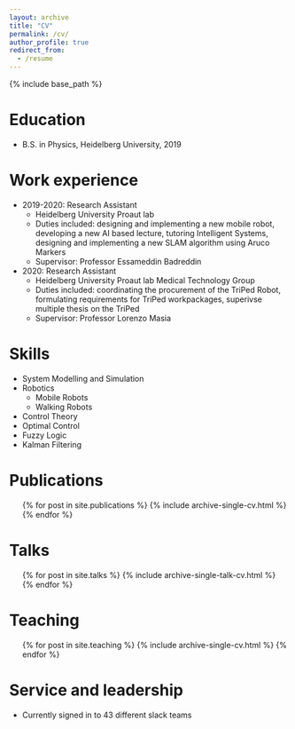 ```yaml
---
layout: archive
title: "CV"
permalink: /cv/
author_profile: true
redirect_from:
  - /resume
---
```


{% include base_path %}

Education
======
* B.S. in Physics, Heidelberg University, 2019


Work experience
======
* 2019-2020: Research Assistant
  * Heidelberg University Proaut lab
  * Duties included:
  designing and implementing a new mobile robot, developing a new AI based lecture, tutoring Intelligent Systems, designing and implementing a new SLAM algorithm using Aruco Markers 
  * Supervisor: Professor Essameddin Badreddin
* 2020: Research Assistant
  * Heidelberg University Proaut lab Medical Technology Group
  * Duties included: 
  coordinating the procurement of the TriPed Robot, formulating requirements for TriPed workpackages, superivse multiple thesis on the TriPed
  * Supervisor: Professor Lorenzo Masia
  
Skills
======
* System Modelling and Simulation
* Robotics
  * Mobile Robots
  * Walking Robots
* Control Theory
* Optimal Control
* Fuzzy Logic
* Kalman Filtering


Publications
======
  <ul>{% for post in site.publications %}
    {% include archive-single-cv.html %}
  {% endfor %}</ul>
  
Talks
======
  <ul>{% for post in site.talks %}
    {% include archive-single-talk-cv.html %}
  {% endfor %}</ul>
  
Teaching
======
  <ul>{% for post in site.teaching %}
    {% include archive-single-cv.html %}
  {% endfor %}</ul>
  
Service and leadership
======
* Currently signed in to 43 different slack teams
